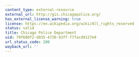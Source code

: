 ```yaml
---
content_type: external-resource
external_url: http://gis.chicagopolice.org/
has_external_license_warning: true
license: https://en.wikipedia.org/wiki/All_rights_reserved
status: valid
title: Chicago Police Department
uid: 70f680f2-d035-4730-93ff-f7facd9127e9
url_status_code: 200
wayback_url: ''
---
```

